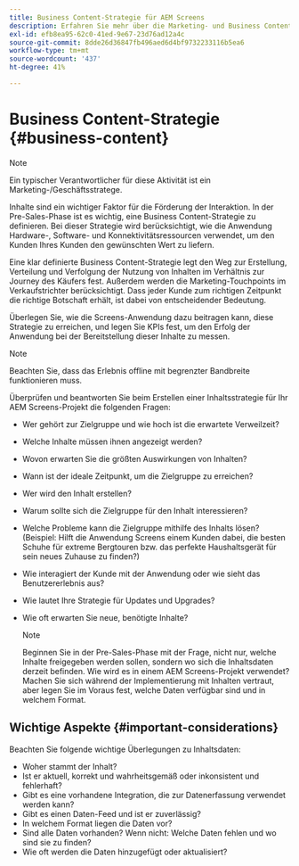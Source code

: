 ```yaml
---
title: Business Content-Strategie für AEM Screens
description: Erfahren Sie mehr über die Marketing- und Business Content-Strategie im Zusammenhang mit AEM Screens.
exl-id: efb8ea95-62c0-41ed-9e67-23d76ad12a4c
source-git-commit: 8dde26d36847fb496aed6d4bf9732233116b5ea6
workflow-type: tm+mt
source-wordcount: '437'
ht-degree: 41%

---
```


# Business Content-Strategie {#business-content}

>[!NOTE]
>
>Ein typischer Verantwortlicher für diese Aktivität ist ein Marketing-/Geschäftsstratege.

Inhalte sind ein wichtiger Faktor für die Förderung der Interaktion. In der Pre-Sales-Phase ist es wichtig, eine Business Content-Strategie zu definieren. Bei dieser Strategie wird berücksichtigt, wie die Anwendung Hardware-, Software- und Konnektivitätsressourcen verwendet, um den Kunden Ihres Kunden den gewünschten Wert zu liefern.

Eine klar definierte Business Content-Strategie legt den Weg zur Erstellung, Verteilung und Verfolgung der Nutzung von Inhalten im Verhältnis zur Journey des Käufers fest. Außerdem werden die Marketing-Touchpoints im Verkaufstrichter berücksichtigt. Dass jeder Kunde zum richtigen Zeitpunkt die richtige Botschaft erhält, ist dabei von entscheidender Bedeutung.

Überlegen Sie, wie die Screens-Anwendung dazu beitragen kann, diese Strategie zu erreichen, und legen Sie KPIs fest, um den Erfolg der Anwendung bei der Bereitstellung dieser Inhalte zu messen.

>[!NOTE]
>
>Beachten Sie, dass das Erlebnis offline mit begrenzter Bandbreite funktionieren muss.

Überprüfen und beantworten Sie beim Erstellen einer Inhaltsstrategie für Ihr AEM Screens-Projekt die folgenden Fragen:

* Wer gehört zur Zielgruppe und wie hoch ist die erwartete Verweilzeit?
* Welche Inhalte müssen ihnen angezeigt werden?
* Wovon erwarten Sie die größten Auswirkungen von Inhalten?
* Wann ist der ideale Zeitpunkt, um die Zielgruppe zu erreichen?
* Wer wird den Inhalt erstellen?
* Warum sollte sich die Zielgruppe für den Inhalt interessieren?
* Welche Probleme kann die Zielgruppe mithilfe des Inhalts lösen? (Beispiel: Hilft die Anwendung Screens einem Kunden dabei, die besten Schuhe für extreme Bergtouren bzw. das perfekte Haushaltsgerät für sein neues Zuhause zu finden?)
* Wie interagiert der Kunde mit der Anwendung oder wie sieht das Benutzererlebnis aus?
* Wie lautet Ihre Strategie für Updates und Upgrades?
* Wie oft erwarten Sie neue, benötigte Inhalte?

  >[!NOTE]
  >
  >Beginnen Sie in der Pre-Sales-Phase mit der Frage, nicht nur, welche Inhalte freigegeben werden sollen, sondern wo sich die Inhaltsdaten derzeit befinden. Wie wird es in einem AEM Screens-Projekt verwendet? Machen Sie sich während der Implementierung mit Inhalten vertraut, aber legen Sie im Voraus fest, welche Daten verfügbar sind und in welchem Format.

## Wichtige Aspekte {#important-considerations}

Beachten Sie folgende wichtige Überlegungen zu Inhaltsdaten:

* Woher stammt der Inhalt?
* Ist er aktuell, korrekt und wahrheitsgemäß oder inkonsistent und fehlerhaft?
* Gibt es eine vorhandene Integration, die zur Datenerfassung verwendet werden kann?
* Gibt es einen Daten-Feed und ist er zuverlässig?
* In welchem Format liegen die Daten vor?
* Sind alle Daten vorhanden? Wenn nicht: Welche Daten fehlen und wo sind sie zu finden?
* Wie oft werden die Daten hinzugefügt oder aktualisiert?
